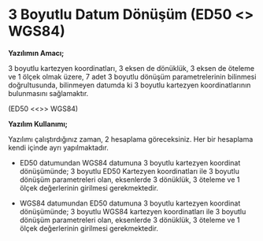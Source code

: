 # 3 Boyutlu Datum Dönüşüm (ED50 <> WGS84)

**Yazılımın Amacı;**

3 boyutlu kartezyen koordinatları, 3 eksen de dönüklük, 3 eksen de öteleme ve 1 ölçek olmak üzere, 7 adet 3 boyutlu dönüşüm parametrelerinin bilinmesi doğrultusunda, bilinmeyen datumda ki 3 boyutlu kartezyen koordinatlarının bulunmasını sağlamaktır.

(ED50 <<>> WGS84)

**Yazılım Kullanımı;**

Yazılımı çalıştırdığınız zaman, 2 hesaplama göreceksiniz. Her bir hesaplama kendi içinde ayrı yapılmaktadır.

+ ED50 datumundan WGS84 datumuna 3 boyutlu kartezyen koordinat dönüşümünde; 3 boyutlu ED50 Kartezyen koordinatları ile 3 boyutlu dönüşüm parametreleri olan, eksenlerde 3 dönüklük,  3 öteleme ve 1 ölçek değerlerinin girilmesi gerekmektedir.

+ WGS84 datumundan  ED50 datumuna 3 boyutlu kartezyen koordinat dönüşümünde; 3 boyutlu WGS84 kartezyen koordinatları ile 3 boyutlu dönüşüm parametreleri olan, eksenlerde 3  dönüklük, 3 öteleme ve 1 ölçek değerlerinin girilmesi gerekmektedir.
